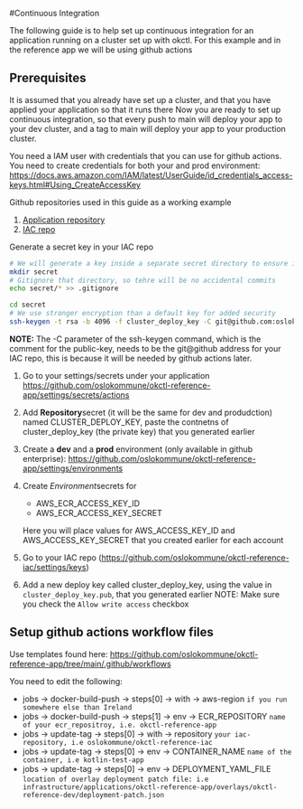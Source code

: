 #Continuous Integration

The following guide is to help set up continuous integration for an application running on a cluster set up with okctl.
For this example and in the reference app we will be using github actions

## Prerequisites

It is assumed that you already have set up a cluster, and that you have applied your application so that it runs there
Now you are ready to set up continuous integration, so that every push to main will deploy your app
to your dev cluster, and a tag to main will deploy your app to your production cluster.

You need a IAM user with credentials that you can use for github actions. You need to create credentials for both your
and prod environment: https://docs.aws.amazon.com/IAM/latest/UserGuide/id_credentials_access-keys.html#Using_CreateAccessKey

Github repositories used in this guide as a working example
1. [Application repository](https://github.com/oslokommune/okctl-reference-app)
2. [IAC repo](https://github.com/oslokommune/okctl-reference-iac)


Generate a secret key in your IAC repo
```bash
# We will generate a key inside a separate secret directory to ensure it will not get mixed up with anything else
mkdir secret
# Gitignore that directory, so tehre will be no accidental commits
echo secret/* >> .gitignore

cd secret
# We use stronger encryption than a default key for added security
ssh-keygen -t rsa -b 4096 -f cluster_deploy_key -C git@github.com:oslokommune/okctl-reference-iac.git
```

**NOTE:** The -C parameter of the ssh-keygen command, which is the comment for the public-key, needs to be the git@github address for your IAC repo, this is because it will be needed by github actions later.

1. Go to your settings/secrets under your application
https://github.com/oslokommune/okctl-reference-app/settings/secrets/actions

1. Add **Repository**secret (it will be the same for dev and produdction) named CLUSTER_DEPLOY_KEY, paste the contnetns of
cluster_deploy_key (the private key) that you generated earlier

1. Create a **dev** and a **prod** environment (only available in github enterprise):
https://github.com/oslokommune/okctl-reference-app/settings/environments

1. Create *Environment*secrets for
   * AWS_ECR_ACCESS_KEY_ID
   * AWS_ECR_ACCESS_KEY_SECRET

    Here you will place values for AWS_ACCESS_KEY_ID and AWS_ACCESS_KEY_SECRET that you created earlier for each account
1. Go to your IAC repo (https://github.com/oslokommune/okctl-reference-iac/settings/keys)
1. Add a new deploy key called cluster_deploy_key, using the value in `cluster_deploy_key.pub`, that you generated earlier NOTE: Make sure you check the `Allow write access` checkbox

## Setup github actions workflow files

Use templates found here: https://github.com/oslokommune/okctl-reference-app/tree/main/.github/workflows

You need to edit the following:

* jobs -> docker-build-push -> steps[0] -> with -> aws-region `if you run somewhere else than Ireland`
* jobs -> docker-build-push -> steps[1] -> env -> ECR_REPOSITORY `name of your ecr_repositroy, i.e. okctl-reference-app`
* jobs -> update-tag -> steps[0] -> with -> repository `your iac-repository, i.e oslokommune/okctl-reference-iac`
* jobs -> update-tag -> steps[0] -> env -> CONTAINER_NAME `name of the container, i.e kotlin-test-app`
* jobs -> update-tag -> steps[0] -> env -> DEPLOYMENT_YAML_FILE `location of overlay deployment patch file: i.e infrastructure/applications/okctl-reference-app/overlays/okctl-reference-dev/deployment-patch.json`

